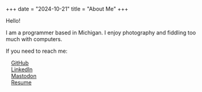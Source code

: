 +++
date = "2024-10-21"
title = "About Me"
+++

Hello! 

I am a programmer based in Michigan. I enjoy photography and fiddling too much with computers. <br>

If you need to reach me: <br>

&emsp;[GitHub](https://github.com/wmallady) <br>
&emsp;[LinkedIn](https://www.linkedin.com/in/william-mallady-45914816a/) <br>
&emsp;[Mastodon](https://mastodon.social/@FoxTheHuman) <br>
&emsp;[Resume](https://github.com/wmallady/resume)<br>
